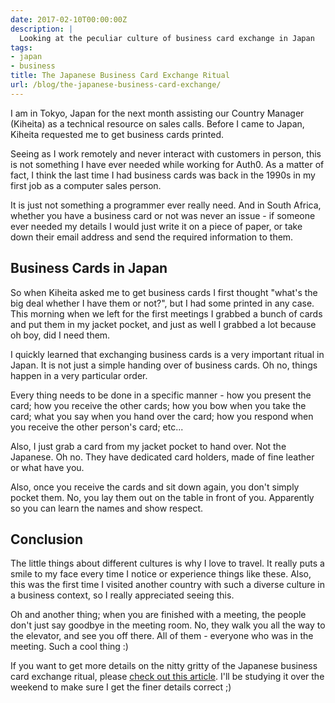 ```yaml
---
date: 2017-02-10T00:00:00Z
description: |
  Looking at the peculiar culture of business card exchange in Japan
tags:
- japan
- business
title: The Japanese Business Card Exchange Ritual
url: /blog/the-japanese-business-card-exchange/
---
```


I am in Tokyo, Japan for the next month assisting our Country Manager (Kiheita) as a technical resource on sales calls. Before I came to Japan, Kiheita requested me to get business cards printed. 

Seeing as I work remotely and never interact with customers in person, this is not something I have ever needed while working for Auth0. As a matter of fact, I think the last time I had business cards was back in the 1990s in my first job as a computer sales person. 

It is just not something a programmer ever really need. And in South Africa, whether you have a business card or not was never an issue - if someone ever needed my details I would just write it on a piece of paper, or take down their email address and send the required information to them.

## Business Cards in Japan

So when Kiheita asked me to get business cards I first thought "what's the big deal whether I have them or not?", but I had some printed in any case. This morning when we left for the first meetings I grabbed a bunch of cards and put them in my jacket pocket, and just as well I grabbed a lot because oh boy, did I need them.

I quickly learned that exchanging business cards is a very important ritual in Japan. It is not just a simple handing over of business cards. Oh no, things happen in a very particular order.

Every thing needs to be done in a specific manner - how you present the card; how you receive the other cards; how you bow when you take the card; what you say when you hand over the card; how you respond when you receive the other person's card; etc...

Also, I just grab a card from my jacket pocket to hand over. Not the Japanese. Oh no. They have dedicated card holders, made of fine leather or what have you. 

Also, once you receive the cards and sit down again, you don't simply pocket them. No, you lay them out on the table in front of you. Apparently so you can learn the names and show respect.

## Conclusion

The little things about different cultures is why I love to travel. It really puts a smile to my face every time I notice or experience things like these. Also, this was the first time I visited another country with such a diverse culture in a business context, so I really appreciated seeing this.

Oh and another thing; when you are finished with a meeting, the people don't just say goodbye in the meeting room. No, they walk you all the way to the elevator, and see you off there. All of them - everyone who was in the meeting. Such a cool thing :)

If you want to get more details on the nitty gritty of the Japanese business card exchange ritual, please [check out this article](https://blog.gaijinpot.com/exchanging-business-cards-japan/). I'll be studying it over the weekend to make sure I get the finer details correct ;)

